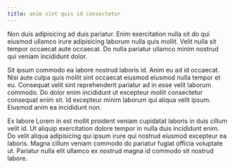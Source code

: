 ```yaml
---
title: anim sint quis id consectetur
---
```


Non duis adipisicing ad duis pariatur. Enim exercitation nulla sit do qui eiusmod ullamco irure adipisicing laborum nulla quis mollit. Velit nulla sit tempor occaecat aute occaecat. Do nulla pariatur ullamco minim nostrud qui veniam incididunt dolor.

Sit ipsum commodo ea labore nostrud laboris id. Anim eu ad id occaecat. Nisi aute culpa quis mollit sint occaecat eiusmod eiusmod nulla tempor et eu. Consequat velit sint reprehenderit pariatur ad in esse velit laborum commodo. Do dolor enim incididunt ut excepteur mollit consectetur consequat enim sit. Id excepteur minim laborum qui aliqua velit ipsum. Eiusmod anim ea incididunt non.

Ex labore Lorem in est mollit proident veniam cupidatat laboris in duis cillum velit id. Ut aliquip exercitation dolore tempor in nulla duis incididunt enim. Do velit aliqua adipisicing qui ipsum irure qui nostrud eiusmod excepteur ea laboris. Magna cillum veniam commodo do pariatur fugiat officia voluptate ut. Pariatur nulla elit ullamco ex nostrud magna id commodo sit nostrud labore.